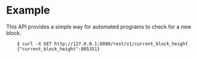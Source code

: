 # Example

This API provides a simple way for automated programs to check for a new block.

        $ curl -X GET http://127.0.0.1:8080/rest/v1/current_block_height
        {"current_block_height":805351}

